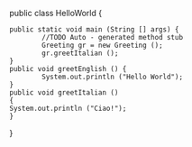 
public class HelloWorld {

    public static void main (String [] args) {
            //TODO Auto - generated method stub
            Greeting gr = new Greeting ();
            gr.greetItalian ();
    }
    public void greetEnglish () {
            System.out.println ("Hello World");
    }
    public void greetItalian ()
    {
    System.out.println ("Ciao!");
    }
}
